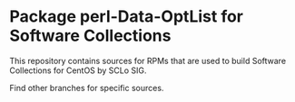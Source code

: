 # Package perl-Data-OptList for Software Collections

This repository contains sources for RPMs that are used
to build Software Collections for CentOS by SCLo SIG.

Find other branches for specific sources.
